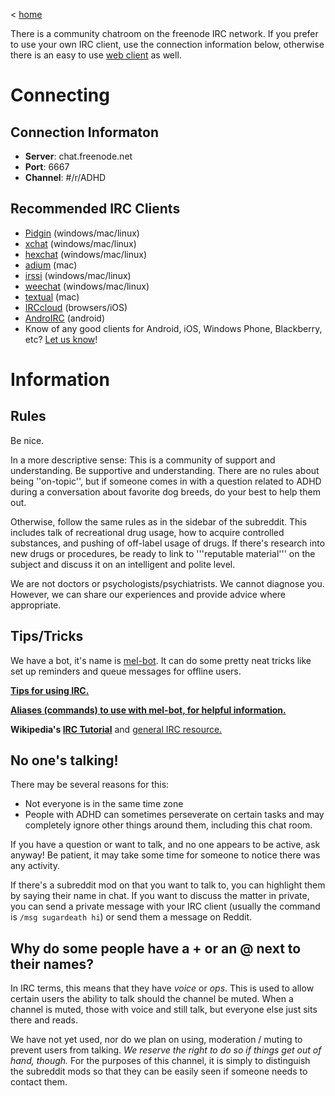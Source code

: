 ﻿< [home](/r/adhd/w/index)

There is a community chatroom on the freenode IRC network.  If you prefer to use your own IRC client, use the connection information below, otherwise there is an easy to use [web client](https://kiwiirc.com/client/irc.freenode.net/?#/r/adhd) as well.

# Connecting
## Connection Informaton
* **Server**: chat.freenode.net
* **Port**: 6667
* **Channel**: #/r/ADHD

## Recommended IRC Clients 
* [Pidgin](http://pidgin.im) (windows/mac/linux)
* [xchat](http://xchat.org) (windows/mac/linux)
* [hexchat](http://hexchat.org) (windows/mac/linux)
* [adium](http://adium.im) (mac)
* [irssi](http://irssi.org) (windows/mac/linux)
* [weechat](http://weechat.org) (windows/mac/linux)
* [textual](http://codeux.com/textual/) (mac)
* [IRCcloud](https://www.irccloud.com/) (browsers/iOS)
* [AndroIRC](https://play.google.com/store/apps/details?id=com.androirc&hl=en) (android)
* Know of any good clients for Android, iOS, Windows Phone, Blackberry, etc?  [Let us know](http://www.reddit.com/message/compose?to=%2Fr%2FADHD)!

# Information
## Rules
Be nice.

In a more descriptive sense: This is a community of support and understanding.  Be supportive and understanding.  There are no rules about being ''on-topic'', but if someone comes in with a question related to ADHD during a conversation about favorite dog breeds, do your best to help them out.

Otherwise, follow the same rules as in the sidebar of the subreddit.  This includes talk of recreational drug usage, how to acquire controlled substances, and pushing of off-label usage of drugs.  If there's research into new drugs or procedures, be ready to link to '''reputable material''' on the subject and discuss it on an intelligent and polite level.

We are not doctors or psychologists/psychiatrists.  We cannot diagnose you.  However, we can share our experiences and provide advice where appropriate.

## Tips/Tricks
We have a bot, it's name is [mel-bot](/r/adhd/wiki/melbot).  It can do some pretty neat tricks like set up reminders and queue messages for offline users.  

**[Tips for using IRC.](http://www.ircbeginner.com/ircinfo/ircc-commands.html)**

**[Aliases (commands) to use with mel-bot, for helpful information.](https://docs.google.com/spreadsheets/d/10xXPBd3DM0-dcuhQSvm0MutVgJZBxbMzDyufzrk4y8I/edit?usp=sharing)**

**Wikipedia's [IRC Tutorial](https://en.wikipedia.org/wiki/Wikipedia:IRC/Tutorial)** and [general IRC resource.](https://en.wikipedia.org/wiki/Wikipedia:IRC/Tutorial)

## No one's talking!
There may be several reasons for this:

* Not everyone is in the same time zone
* People with ADHD can sometimes perseverate on certain tasks and may completely ignore other things around them, including this chat room.

If you have a question or want to talk, and no one appears to be active, ask anyway!  Be patient, it may take some time for someone to notice there was any activity. 

If there's a subreddit mod on that you want to talk to, you can highlight them by saying their name in chat.  If you want to discuss the matter in private, you can send a private message with your IRC client (usually the command is `/msg sugardeath hi`) or send them a message on Reddit. 

## Why do some people have a + or an @ next to their names?
In IRC terms, this means that they have *voice* or *ops*.  This is used to allow certain users the ability to talk should the channel be muted.  When a channel is muted, those with voice and still talk, but everyone else just sits there and reads.

We have not yet used, nor do we plan on using, moderation / muting to prevent users from talking.  *We reserve the right to do so if things get out of hand, though.*  For the purposes of this channel, it is simply to distinguish the subreddit mods so that they can be easily seen if someone needs to contact them.

